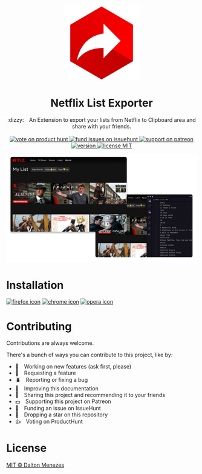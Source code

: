 <p align="center">
  <a href="#logo" id="logo">
    <img src="https://github.com/daltonmenezes/assets/blob/master/images/icons/netflix-list-exporter-logo.png?raw=true" alt="Netflix List Exporter logo" />
  </a>
</p>

<h1 align="center">Netflix List Exporter</h1>

<p align="center">
  :dizzy: An Extension to export your lists from Netflix to Clipboard area and share with your friends.
  <br><br>

  <a href="https://www.producthunt.com/posts/netflix-list-exporter">
    <img alt="vote on product hunt" src="https://img.shields.io/badge/vote%20on-producthunt-1C1E26?style=for-the-badge&labelColor=1C1E26&color=c21313" />
  </a>  

  <a href="https://issuehunt.io/r/daltonmenezes/netflix-list-exporter">
    <img alt="fund issues on issuehunt" src="https://img.shields.io/badge/fund%20issues%20on-issuehunt-1C1E26?style=for-the-badge&labelColor=1C1E26&color=c21313" />
  </a>

  <a href="https://www.patreon.com/daltonmenezes">
    <img alt="support on patreon" src="https://img.shields.io/badge/support%20on-patreon-1C1E26?style=for-the-badge&labelColor=1C1E26&color=c21313" />
  </a>

  <a href="https://github.com/daltonmenezes/netflix-list-exporter/releases/latest">
    <img alt="version" src="https://img.shields.io/github/v/release/daltonmenezes/netflix-list-exporter?style=for-the-badge&labelColor=1C1E26&color=c21313" />
  </a>  

  <a href="https://github.com/daltonmenezes/netflix-list-exporter/blob/master/LICENSE">
  <img alt="license MIT" src="https://img.shields.io/badge/license-mit-1C1E26?style=for-the-badge&labelColor=1C1E26&color=c21313" />
  </a>
</p>

<p align="center">
  <a href="#screenshot" id="screenshot">
    <img src="https://github.com/daltonmenezes/assets/blob/master/images/netflix-list-exporter/screenshot.png?raw=true" alt="screenshot">
  </a>
</p>
  
# Installation
<a href="https://addons.mozilla.org/pt-BR/firefox/addon/netflix-list-exporter/"><img src="https://i.imgur.com/imhunnJ.png" alt="firefox icon" width="50"/></a>
<a href="https://chrome.google.com/webstore/detail/netflix-list-exporter/mkhmjimpmgfjejbemjbimepeifijlagc"><img src="https://i.imgur.com/lMue0Hb.png" alt="chrome icon"  width="50"/></a>
<a href="https://addons.opera.com/pt-br/extensions/details/netflix-list-exporter"><img src="https://i.imgur.com/t9OCThZ.png" alt="opera icon" width="50"/></a>


# Contributing
Contributions are always welcome.

There's a bunch of ways you can contribute to this project, like by:
- :electric_plug: Working on new features (ask first, please)
- :wave: Requesting a feature
- :beetle: Reporting or fixing a bug
- :page_facing_up: Improving this documentation
- :rotating_light: Sharing this project and recommending it to your friends
- :dollar: Supporting this project on Patreon
- :bug: Funding an issue on IssueHunt
- :star2: Dropping a star on this repository
- :thumbsup: Voting on ProductHunt

# License
[MIT © Dalton Menezes](https://github.com/daltonmenezes/netflix-list-exporter/blob/master/LICENSE)
